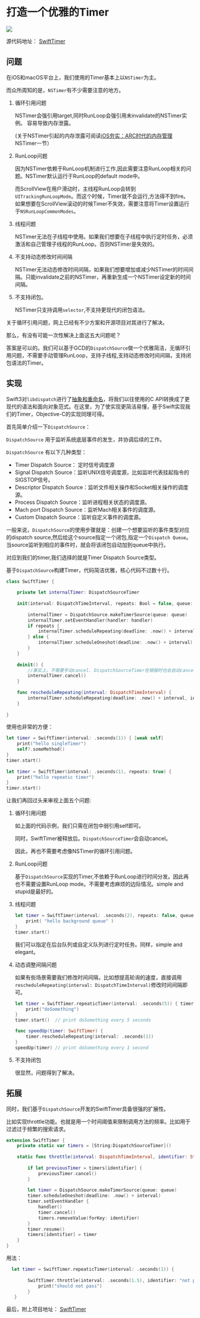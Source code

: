 # 打造一个优雅的Timer

![](logo.png)

源代码地址： [SwiftTimer](https://github.com/100mango/SwiftTimer)

## 问题

在iOS和macOS平台上，我们使用的Timer基本上以`NSTimer`为主。

而众所周知的是，`NSTimer`有不少需要注意的地方。

1. 循环引用问题

	NSTimer会强引用target,同时RunLoop会强引用未invalidate的NSTimer实例。 容易导致内存泄露。
	 
	(关于NSTimer引起的内存泄露可阅读[iOS夯实：ARC时代的内存管理](https://github.com/100mango/zen/blob/master/iOS%E5%A4%AF%E5%AE%9E%EF%BC%9AARC%E6%97%B6%E4%BB%A3%E7%9A%84%E5%86%85%E5%AD%98%E7%AE%A1%E7%90%86/%23iOS%E5%A4%AF%E5%AE%9E%EF%BC%9AARC%E6%97%B6%E4%BB%A3%E7%9A%84%E5%86%85%E5%AD%98%E7%AE%A1%E7%90%86.md) NSTimer一节）
	
2. RunLoop问题

	因为NSTimer依赖于RunLoop机制进行工作,因此需要注意RunLoop相关的问题。NSTimer默认运行于RunLoop的default mode中。
	
	而ScrollView在用户滑动时，主线程RunLoop会转到`UITrackingRunLoopMode`。而这个时候，Timer就不会运行,方法得不到fire。如果想要在ScrollView滚动的时候Timer不失效，需要注意将Timer设置运行于`NSRunLoopCommonModes`。
	
	
3. 线程问题

	NSTimer无法在子线程中使用。如果我们想要在子线程中执行定时任务，必须激活和自己管理子线程的RunLoop。否则NSTimer是失效的。
	
4. 不支持动态修改时间间隔

	NSTimer无法动态修改时间间隔，如果我们想要增加或减少NSTimer的时间间隔。只能invalidate之前的NSTimer，再重新生成一个NSTimer设定新的时间间隔。

5. 不支持闭包。

	NSTimer只支持调用`selector`,不支持更现代的闭包语法。
	

关于循环引用问题，网上已经有不少方案和开源项目对其进行了解决。

那么，有没有可能一次性解决上面这五大问题呢？

答案是可以的。我们可以基于GCD的`DispatchSource`做一个优雅简洁，无循环引用问题，不需要手动管理RunLoop，支持子线程,支持动态修改时间间隔，支持闭包语法的Timer。


## 实现

Swift3对`libdispatch`进行了[抽象和重命名](https://github.com/apple/swift-evolution/blob/master/proposals/0088-libdispatch-for-swift3.md)，将我们以往使用的C API转换成了更现代的语法和面向对象范式。在这里，为了使实现更简洁易懂，基于Swift实现我们的Timer，Objective-C的实现同理可得。


首先简单介绍一下`DispatchSource`：

`DispatchSource` 用于监听系统底层事件的发生，并协调后续的工作。

`DispatchSource` 有以下几种类型：

- Timer Dispatch Source： 定时信号调度源
- Signal Dispatch Source：监听UNIX信号调度源，比如监听代表挂起指令的SIGSTOP信号。
- Descriptor Dispatch Source：监听文件相关操作和Socket相关操作的调度源。
- Process Dispatch Source：监听进程相关状态的调度源。
- Mach port Dispatch Source：监听Mach相关事件的调度源。
- Custom Dispatch Source：监听自定义事件的调度源。

一般来说，`DispatchSource`的使用步骤就是：创建一个想要监听的事件类型对应的dispatch source,然后给这个source指定一个闭包,指定一个`Dispatch Queue`。当source监听到相应的事件时，就会将该闭包自动加到queue中执行。

对应到我们的timer,我们选择的就是Timer Dispatch Source类型。

基于`DispatchSource`构建Timer，代码简洁优雅，核心代码不过数十行。

~~~swift
class SwiftTimer {
    
    private let internalTimer: DispatchSourceTimer
    
    init(interval: DispatchTimeInterval, repeats: Bool = false, queue: DispatchQueue = .main , handler: () -> Void) {
        
        internalTimer = DispatchSource.makeTimerSource(queue: queue)
        internalTimer.setEventHandler(handler: handler)
        if repeats {
            internalTimer.scheduleRepeating(deadline: .now() + interval, interval: interval)
        } else {
            internalTimer.scheduleOneshot(deadline: .now() + interval)
        }
    }
    
    deinit() {
    	//事实上，不需要手动cancel. DispatchSourceTimer在销毁时也会自动cancel。
    	internalTimer.cancel()
    }
    
    func rescheduleRepeating(interval: DispatchTimeInterval) {
    	internalTimer.scheduleRepeating(deadline: .now() + interval, interval: interval)
    }
    
}
~~~

使用也非常的方便：

~~~swift
let timer = SwiftTimer(interval: .seconds(1)) { [weak self]
    print("hello singleTimer")
    self?.someMethod()
}
timer.start()
  
let timer = SwiftTimer(interval: .seconds(1), repeats: true) {
	print("hello repeatic timer")
}
timer.start()
~~~

让我们再回过头来审视上面五个问题:

1. 循环引用问题

	如上面的代码示例，我们只需在闭包中弱引用self即可。
	
	同时，SwiftTimer被释放后。`DispatchSourceTimer`会自动cancel。
	
	因此，再也不需要考虑像NSTimer的循环引用问题。
	
2. RunLoop问题

	基于`DispatchSource`实现的Timer,不依赖于RunLoop进行时间分发。因此再也不需要设置RunLoop mode。不需要考虑麻烦的边际情况。simple and stupid是最好的。
	
3. 线程问题

	~~~swift
	let timer = SwiftTimer(interval: .seconds(2), repeats: false, queue: .global()) {
        print( "hello background queue" )
    }
    timer.start()
	~~~
	
	我们可以指定在后台队列或自定义队列进行定时任务。同样，simple and elegant。
	
4. 动态调整间隔问题

	如果有些场景需要我们修改时间间隔，比如想提高轮询的速度，直接调用`rescheduleRepeating(interval: DispatchTimeInterval)`修改时间间隔即可。


	~~~swift
	let timer = SwiftTimer.repeaticTimer(interval: .seconds(5)) { timer in
    	print("doSomething")
	}
	timer.start()  // print doSomething every 5 seconds
	
	func speedUp(timer: SwiftTimer) {
	    timer.rescheduleRepeating(interval: .seconds(1))
	}
	speedUp(timer) // print doSomething every 1 second 
	~~~

5. 不支持闭包

	很显然，问题得到了解决。

## 拓展

同时，我们基于`DispatchSource`开发的SwiftTimer具备很强的扩展性。

比如实现throttle功能。也就是用一个时间阈值来限制调用方法的频率。比如用于过滤过于频繁的搜索请求。

~~~swift
extension SwiftTimer {
    private static var timers = [String:DispatchSourceTimer]()
    
    static func throttle(interval: DispatchTimeInterval, identifier: String, queue: DispatchQueue = .main , handler: () -> Void ) {
        
        if let previousTimer = timers[identifier] {
            previousTimer.cancel()
        }
        
        let timer = DispatchSource.makeTimerSource(queue: queue)
        timer.scheduleOneshot(deadline: .now() + interval)
        timer.setEventHandler {
            handler()
            timer.cancel()
            timers.removeValue(forKey: identifier)
        }
        timer.resume()
        timers[identifier] = timer
    }
}
~~~

用法：

~~~swift
  let timer = SwiftTimer.repeaticTimer(interval: .seconds(1)) {
        
	    SwiftTimer.throttle(interval: .seconds(1.5), identifier: "not pass") {
	        print("should not pass")
		}
   }
~~~


最后，附上项目地址： [SwiftTimer](https://github.com/100mango/SwiftTimer)

